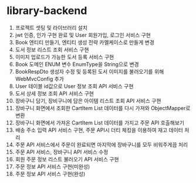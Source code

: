 # library-backend

1. 프로젝트 셋팅 및 라이브러리 설치
2. jwt 인증, 인가 구현 완료 및 User 회원가입, 로그인 서비스 구현
3. Book 엔티티 만들기, 엔티티 생성 전략 카멜케이스로 만들게 변경
4. 도서 정보 리스트 조회 서비스 구현
5. 이미지 업로드가 가능한 도서 등록 서비스 구현
6. Book 도메인 ENUM 변수 EnumType을 String으로 변경
7. BookRespDto 생성자 수정 및 등록된 도서 이미지를 불러오기를 위해 WebMvcConfig 추가
8. User 테이블 id값으로 User 정보 조회 API 서비스 구현
9. 도서 상세 정보 조회 API 서비스 구현
10. 장바구니 담기, 장비구니에 담은 아이템 리스트 조회 API 서비스 구현
11. 장바구니 화면에서 조회한 CartItem List 데이터를 다시 가져와 ObjectMapper로 변환
12. 장바구니 화면에서 가져온 CartItem List 데이터를 가지고 주문 API 호출해보기
13. 배송 주소 입력 API 서비스 구현, 주문 API시 더티 체킹을 이용하여 재고 데이터 처리
14. 주문 API 서비스에서 주문이 완료되면 마지막에 장바구니를 모두 비워주게끔 처리
15. 주문 API 서비스, 장바구니 API 서비스 수정
16. 회원 주문 정보 리스트 불러오기 API 서비스 구현
17. 주문 정보 API 서비스 구현(미완성)
18. 주문 정보 API 서비스 구현(완성)
